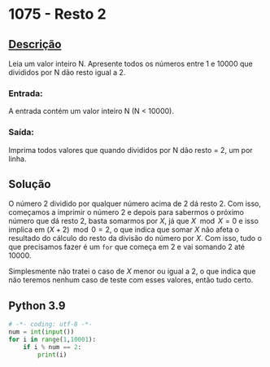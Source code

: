 # 1075 - Resto 2

## [Descrição](https://www.beecrowd.com.br/judge/pt/problems/view/1075)

Leia um valor inteiro N. Apresente todos os números entre 1 e 10000 que divididos por N dão resto igual a 2.

### Entrada:
A entrada contém um valor inteiro N (N < 10000).

### Saída:
Imprima todos valores que quando divididos por N dão resto = 2, um por linha.

## Solução

O número 2 dividido por qualquer número acima de 2 dá resto 2. Com isso, começamos a imprimir o número 2 e depois para sabermos o próximo número que dá resto 2, basta somarmos por $X$, já que $X \mod X = 0$ e isso implica em $(X + 2) \mod 0 = 2$, o que indica que somar $X$ não afeta o resultado do cálculo do resto da divisão do número por $X$. Com isso, tudo o que precisamos fazer é um `for` que começa em 2 e vai somando 2 até 10000.

Simplesmente não tratei o caso de $X$ menor ou igual a 2, o que indica que não teremos nenhum caso de teste com esses valores, então tudo certo.

## Python 3.9

```Python
# -*- coding: utf-8 -*-
num = int(input())
for i in range(1,10001):
    if i % num == 2:
        print(i)
```
